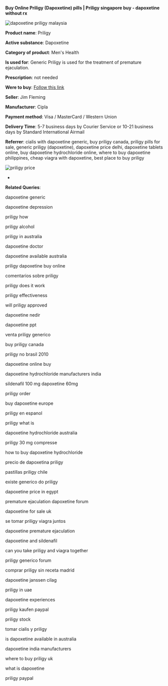 **Buy Online Priligy (Dapoxetine) pills | Priligy singapore buy - dapoxetine without rx**

![dapoxetine priligy malaysia](http://exned.com/promo/blisters/296x296/priligy.jpg)

**Product name**: Priligy

**Active substance**: Dapoxetine

**Category of product**: Men's Health

**Is used for**: Generic Priligy is used for the treatment of premature ejaculation.

**Prescription**: not needed

**Were to buy**: [Follow this link](http://www.navidirect.org/out.php?sid=18&tds-key=priligy)

**Seller**: Jim Fleming

**Manufacturer**: Cipla

**Payment method**: Visa / MasterCard / Western Union

**Delivery Time**: 5-7 business days by Courier Service or 10-21 business days by Standard International Airmail



**Referrer**: cialis with dapoxetine generic, buy priligy canada, priligy pills for sale, generic priligy (dapoxetine), dapoxetine price delhi, dapoxetine tablets online, buy dapoxetine hydrochloride online, where to buy dapoxetine philippines, cheap viagra with dapoxetine, best place to buy priligy



![priligy price](http://navidirect.org/promo/pills/priligy.jpg)

*

























**Related Queries**:

dapoxetine generic

dapoxetine depression

priligy how

priligy alcohol

priligy in australia

dapoxetine doctor

dapoxetine available australia

priligy dapoxetine buy online

comentarios sobre priligy

priligy does it work

priligy effectiveness

will priligy approved

dapoxetine nedir

dapoxetine ppt

venta priligy generico

buy priligy canada

priligy no brasil 2010

dapoxetine online buy

dapoxetine hydrochloride manufacturers india

sildenafil 100 mg dapoxetine 60mg

priligy order

buy dapoxetine europe

priligy en espanol

priligy what is

dapoxetine hydrochloride australia

priligy 30 mg compresse

how to buy dapoxetine hydrochloride

precio de dapoxetina priligy

pastillas priligy chile

existe generico do priligy

dapoxetine price in egypt

premature ejaculation dapoxetine forum

dapoxetine for sale uk

se tomar priligy viagra juntos

dapoxetine premature ejaculation

dapoxetine and sildenafil

can you take priligy and viagra together

priligy generico forum

comprar priligy sin receta madrid

dapoxetine janssen cilag

priligy in uae

dapoxetine experiences

priligy kaufen paypal

priligy stock

tomar cialis y priligy

is dapoxetine available in australia

dapoxetine india manufacturers

where to buy priligy uk

what is dapoxetine

priligy paypal

